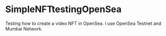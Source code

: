 # SimpleNFTtestingOpenSea
Testing how to create a video NFT in OpenSea. I use OpenSea Testnet and Mumbai Network.
